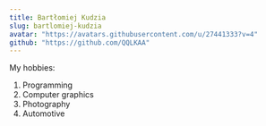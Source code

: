 ```yaml
---
title: Bartłomiej Kudzia
slug: bartlomiej-kudzia
avatar: "https://avatars.githubusercontent.com/u/27441333?v=4"
github: "https://github.com/QQLKAA"
---
```


My hobbies:

1. Programming
1. Computer graphics
1. Photography
1. Automotive
